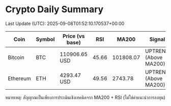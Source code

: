 # Crypto Daily Summary

Last Update (UTC): 2025-09-08T01:52:10.170537+00:00

| Coin | Symbol | Price (vs base) | RSI | MA200 | Signal |
|------|--------|------------------|-----|-------|--------|
| Bitcoin | BTC | 110906.65 USD | 45.66 | 101808.07 | UPTREND (Above MA200) |
| Ethereum | ETH | 4293.47 USD | 49.56 | 2743.78 | UPTREND (Above MA200) |

หมายเหตุ: สัญญาณเป็นเพียงการประเมินเชิงเทคนิคจาก MA200 + RSI (ไม่ใช่คำแนะนำการลงทุน)